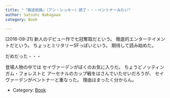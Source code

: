 ```yaml
---
title: "『叛逆航路』（アン・レッキー）読了・・・ベントナーみたい"
author: Satoshi Nakagawa
category: Book

---
```


[2016-09-21]  新人のデビュー作で七冠奪取だという。
徹底的エンターテイメントだという。
ちょっとミリタリーSFっぽいという。
期待して読み始めた。

 だめだった・・・

 登場人物の中では
セイヴァーデンがぼくのお気に入りだ。
ちょうどノッティンガム・フォレストと
アーセナルのカップ戦をはさんでいたせいだろうが、
セイヴァーデンがベントナーと重なった。
理由はまったく分からん。

- Category: [Book](categories.html#Book)

